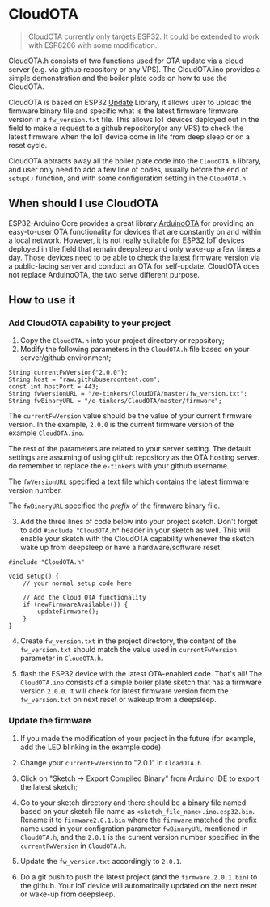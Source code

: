 # CloudOTA

> CloudOTA currently only targets ESP32. It could be extended to work with ESP8266 with some modification.

CloudOTA.h consists of two functions used for OTA update via a cloud server (e.g. via github repository or any VPS). The CloudOTA.ino provides a simple demonstration and the boiler plate code on how to use the CloudOTA.

CloudOTA is based on ESP32 [Update](https://github.com/espressif/arduino-esp32/tree/master/libraries/Update) Library, it allows user to upload the firmware binary file and specific what is the latest firmware firmware version in a `fw_version.txt` file. This allows IoT devices deployed out in the field to make a request to a github repository(or any VPS) to check the latest firmware when the IoT device come in life from deep sleep or on a reset cycle.

CloudOTA abtracts away all the boiler plate code into the `CloudOTA.h` library, and user only need to add a few line of codes, usually before the end of `setup()` function, and with some configuration setting in the `CloudOTA.h`.

## When should I use CloudOTA
ESP32-Arduino Core provides a great library [ArduinoOTA](https://github.com/espressif/arduino-esp32/tree/master/libraries/ArduinoOTA) for providing an easy-to-user OTA functionality for devices that are constantly on and within a local network. However, it is not really suitable for ESP32 IoT devices deployed in the field that remain deepsleep and only wake-up a few times a day. Those devices need to be able to check the latest firmware version via a public-facing server and conduct an OTA for self-update. CloudOTA does not replace ArduinoOTA, the two serve different purpose.

## How to use it

### Add CloudOTA capability to your project

1. Copy the `CloudOTA.h` into your project directory or repository;
2. Modify the following parameters in the `CloudOTA.h` file based on your server/github environment;

```
String currentFwVersion{"2.0.0"};
String host = "raw.githubusercontent.com";
const int hostPort = 443;
String fwVersionURL = "/e-tinkers/CloudOTA/master/fw_version.txt";
String fwBinaryURL = "/e-tinkers/CloudOTA/master/firmware";
```

The `currentFwVersion` value should be the value of your current firmware version. In the example, `2.0.0` is the current firmware version of the example `CloudOTA.ino`.

The rest of the parameters are related to your server setting. The default settings are assuming of using github repository as the OTA hosting server. do remember to replace the `e-tinkers` with your github username. 

The `fwVersionURL` specified a text file which contains the latest firmware version number.

The `fwBinaryURL` specified the *prefix* of the firmware binary file.

3. Add the three lines of code below into your project sketch. Don't forget to add `#include "CloudOTA.h"` header in your sketch as well. This will enable your sketch with the CloudOTA capability whenever the sketch wake up from deepsleep or have a hardware/software reset.

```
#include "CloudOTA.h"

void setup() {
    // your normal setup code here

    // Add the Cloud OTA functionality
    if (newFirmwareAvailable()) {
        updateFirmware();
    }
}
```

4. Create `fw_version.txt` in the project directory, the content of the `fw_version.txt` should match the value used in `currentFwVersion` parameter in `CloudOTA.h`.

5. flash the ESP32 device with the latest OTA-enabled code. That's all! The `CloudOTA.ino` consists of a simple boiler plate sketch that has a firmware version `2.0.0`. It will check for latest firmware version from the `fw_version.txt` on next reset or wakeup from a deepsleep.

### Update the firmware

1. If you made the modification of your project in the future (for example, add the LED blinking in the example code).

2. Change your `currentFwVersion` to "2.0.1" in `CloadOTA.h`. 

3. Click on "Sketch -> Export Compiled Binary" from Arduino IDE to export the latest sketch;

4. Go to your sketch directory and there should be a binary file named based on your sketch file name as `<sketch_file_name>.ino.esp32.bin`. Rename it to `firmware2.0.1.bin` where the `firmware` matched the prefix name used in your configration parameter `fwBinaryURL` mentioned in `CloudOTA.h`, and the `2.0.1` is the current version number specified in the `currentFwVersion` in `CloudOTA.h`.

3. Update the `fw_version.txt` accordingly to `2.0.1`. 

4. Do a git push to push the latest project (and the `firmware.2.0.1.bin`) to the github. Your IoT device will automatically updated on the next reset or wake-up from deepsleep.



